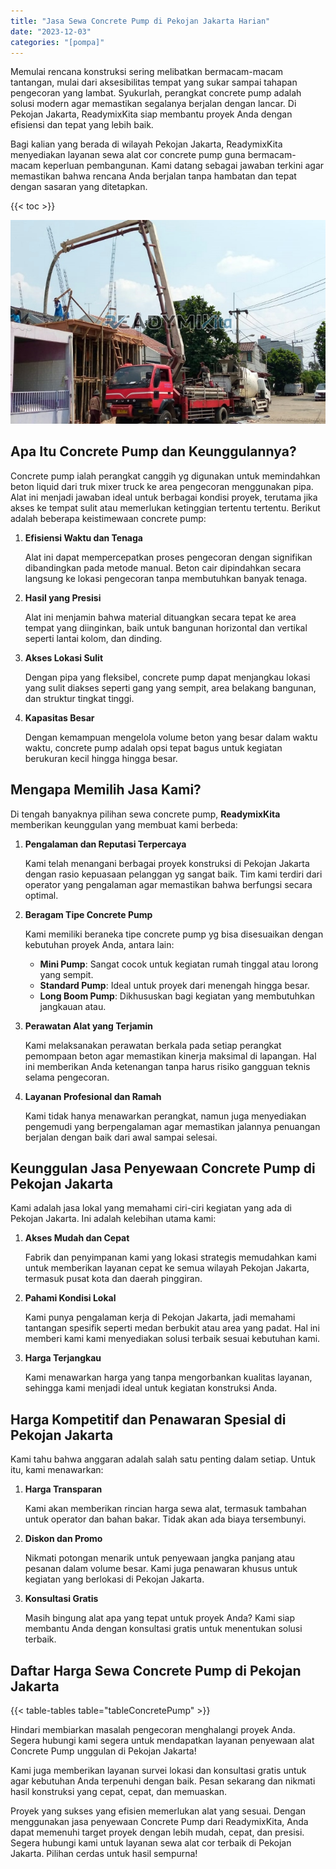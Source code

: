 ```yaml
---
title: "Jasa Sewa Concrete Pump di Pekojan Jakarta Harian"
date: "2023-12-03"
categories: "[pompa]"
---
```


Memulai rencana konstruksi sering melibatkan bermacam-macam tantangan, mulai dari aksesibilitas tempat yang sukar sampai tahapan pengecoran yang lambat. Syukurlah, perangkat concrete pump adalah solusi modern agar memastikan segalanya berjalan dengan lancar. Di Pekojan Jakarta, ReadymixKita siap membantu proyek Anda dengan efisiensi dan tepat yang lebih baik.

Bagi kalian yang berada di wilayah Pekojan Jakarta, ReadymixKita menyediakan layanan sewa alat cor concrete pump guna bermacam-macam keperluan pembangunan. Kami datang sebagai jawaban terkini agar memastikan bahwa rencana Anda berjalan tanpa hambatan dan tepat dengan sasaran yang ditetapkan.

{{< toc >}}

![Jasa Sewa Concrete Pump di Pekojan Jakarta Harian](/images/pompa/sewa-pompa-23.jpg)

## Apa Itu Concrete Pump dan Keunggulannya?

Concrete pump ialah perangkat canggih yg digunakan untuk memindahkan beton liquid dari truk mixer truck ke area pengecoran menggunakan pipa. Alat ini menjadi jawaban ideal untuk berbagai kondisi proyek, terutama jika akses ke tempat sulit atau memerlukan ketinggian tertentu tertentu. Berikut adalah beberapa keistimewaan concrete pump:

1. **Efisiensi Waktu dan Tenaga**

   Alat ini dapat mempercepatkan proses pengecoran dengan signifikan dibandingkan pada metode manual. Beton cair dipindahkan secara langsung ke lokasi pengecoran tanpa membutuhkan banyak tenaga.

2. **Hasil yang Presisi**

   Alat ini menjamin bahwa material dituangkan secara tepat ke area tempat yang diinginkan, baik untuk bangunan horizontal dan vertikal seperti lantai kolom, dan dinding.

3. **Akses Lokasi Sulit**

   Dengan pipa yang fleksibel, concrete pump dapat menjangkau lokasi yang sulit diakses seperti gang yang sempit, area belakang bangunan, dan struktur tingkat tinggi.

4. **Kapasitas Besar**

   Dengan kemampuan mengelola volume beton yang besar dalam waktu waktu, concrete pump adalah opsi tepat bagus untuk kegiatan berukuran kecil hingga hingga besar.

## Mengapa Memilih Jasa Kami?

Di tengah banyaknya pilihan sewa concrete pump, **ReadymixKita** memberikan keunggulan yang membuat kami berbeda:

1. **Pengalaman dan Reputasi Terpercaya**

   Kami telah menangani berbagai proyek konstruksi di Pekojan Jakarta dengan rasio kepuasaan pelanggan yg sangat baik. Tim kami terdiri dari operator yang pengalaman agar memastikan bahwa berfungsi secara optimal.

2. **Beragam Tipe Concrete Pump**

   Kami memiliki beraneka tipe concrete pump yg bisa disesuaikan dengan kebutuhan proyek Anda, antara lain:
   - **Mini Pump**: Sangat cocok untuk kegiatan rumah tinggal atau lorong yang sempit.
   - **Standard Pump**: Ideal untuk proyek dari menengah hingga besar.
   - **Long Boom Pump**: Dikhususkan bagi kegiatan yang membutuhkan jangkauan atau.

3. **Perawatan Alat yang Terjamin**

   Kami melaksanakan perawatan berkala pada setiap perangkat pemompaan beton agar memastikan kinerja maksimal di lapangan. Hal ini memberikan Anda ketenangan tanpa harus risiko gangguan teknis selama pengecoran.

4. **Layanan Profesional dan Ramah**

   Kami tidak hanya menawarkan perangkat, namun juga menyediakan pengemudi yang berpengalaman agar memastikan jalannya penuangan berjalan dengan baik dari awal sampai selesai.

## Keunggulan Jasa Penyewaan Concrete Pump di Pekojan Jakarta

Kami adalah jasa lokal yang memahami ciri-ciri kegiatan yang ada di Pekojan Jakarta. Ini adalah kelebihan utama kami:

1. **Akses Mudah dan Cepat**

   Fabrik dan penyimpanan kami yang lokasi strategis memudahkan kami untuk memberikan layanan cepat ke semua wilayah Pekojan Jakarta, termasuk pusat kota dan daerah pinggiran.

2. **Pahami Kondisi Lokal**

   Kami punya pengalaman kerja di Pekojan Jakarta, jadi memahami tantangan spesifik seperti medan berbukit atau area yang padat. Hal ini memberi kami kami menyediakan solusi terbaik sesuai kebutuhan kami.

3. **Harga Terjangkau**

   Kami menawarkan harga yang tanpa mengorbankan kualitas layanan, sehingga kami menjadi ideal untuk kegiatan konstruksi Anda.

## Harga Kompetitif dan Penawaran Spesial di Pekojan Jakarta

Kami tahu bahwa anggaran adalah salah satu penting dalam setiap. Untuk itu, kami menawarkan:

1. **Harga Transparan**

   Kami akan memberikan rincian harga sewa alat, termasuk tambahan untuk operator dan bahan bakar. Tidak akan ada biaya tersembunyi.

2. **Diskon dan Promo**

   Nikmati potongan menarik untuk penyewaan jangka panjang atau pesanan dalam volume besar. Kami juga penawaran khusus untuk kegiatan yang berlokasi di Pekojan Jakarta.

3. **Konsultasi Gratis**

   Masih bingung alat apa yang tepat untuk proyek Anda? Kami siap membantu Anda dengan konsultasi gratis untuk menentukan solusi terbaik.

## Daftar Harga Sewa Concrete Pump di Pekojan Jakarta

{{< table-tables table="tableConcretePump" >}}

Hindari membiarkan masalah pengecoran menghalangi proyek Anda. Segera hubungi kami segera untuk mendapatkan layanan penyewaan alat Concrete Pump unggulan di Pekojan Jakarta!

Kami juga memberikan layanan survei lokasi dan konsultasi gratis untuk agar kebutuhan Anda terpenuhi dengan baik. Pesan sekarang dan nikmati hasil konstruksi yang cepat, cepat, dan memuaskan.

Proyek yang sukses yang efisien memerlukan alat yang sesuai. Dengan menggunakan jasa penyewaan Concrete Pump dari ReadymixKita, Anda dapat memenuhi target proyek dengan lebih mudah, cepat, dan presisi. Segera hubungi kami untuk layanan sewa alat cor terbaik di Pekojan Jakarta. Pilihan cerdas untuk hasil sempurna!